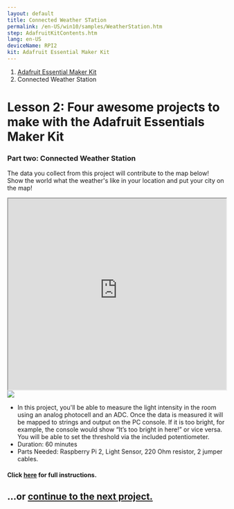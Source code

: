 ```yaml
---
layout: default
title: Connected Weather STation
permalink: /en-US/win10/samples/WeatherStation.htm
step: AdafruitKitContents.htm
lang: en-US
deviceName: RPI2
kit: Adafruit Essential Maker Kit
---
```


<ol class="breadcrumb">
  <li><a href="{{site.baseurl}}/{{page.lang}}/AdafruitMakerKit.htm">Adafruit Essential Maker Kit</a></li>
  <li class="active">Connected Weather Station</li>
</ol>

<h1 class="maker-kit"> Lesson 2: Four awesome projects to make with the Adafruit Essentials Maker Kit</h1>
<h3 class="maker-kit"> Part two: Connected Weather Station</h3>

<p class="maker-kit">The data you collect from this project will contribute to the map below! Show the world what the weather's like in your location and put your city on the map! </p>

<div class="row">
  <div class="col-md-6 col-sm-12">
      <iframe src="https://adafruitsample.azurewebsites.net" width="100%" height="442px"></iframe>
  </div>
  <div class="col-md-6 col-sm-12">
      <img class="maker-kit" src="{{site.baseurl}}/images/AdafruitMakerKitContents.jpeg">
  </div>
</div>

<div class="row">
  <div class="col-sm-12">
    <ul class="list-group maker-kit">
      <li class="list-group-item maker-kit">
         In this project, you'll be able to measure the light intensity in the room using an analog photocell and an ADC. Once the data is measured it will be mapped to strings and output on the PC console. If it is too bright, for example, the console would show “It’s too bright in here!” or vice versa. You will be able to set the threshold via the included potentiometer.
      </li>
      <li class="list-group-item maker-kit">
        Duration: 60 minutes
      </li>
      <li class="list-group-item maker-kit">
        Parts Needed: Raspberry Pi 2, Light Sensor, 220 Ohm resistor, 2 jumper cables.
      </li>
    </ul>
  </div>
</div>


<h4 class="maker-kit">Click <a target="_blank" href="https://www.hackster.io/windowsiot/weather-patterns-of-makers">here</a> for full instructions.</h4>

<h2 class="maker-kit">...or <a href="{{site.baseurl}}/{{page.lang}}/win10/samples/BrightOrNot.htm"> continue to the next project.</a>